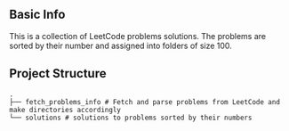 ## Basic Info

This is a collection of LeetCode problems solutions. The problems are sorted by their number and assigned into folders of size 100.

## Project Structure
```
.
├── fetch_problems_info # Fetch and parse problems from LeetCode and make directories accordingly
└── solutions # solutions to problems sorted by their numbers
```